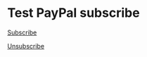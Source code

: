 # Test PayPal subscribe

[Subscribe](https://www.paypal.com/cgi-bin/webscr?cmd=_s-xclick&hosted_button_id=B5ZXZY9JWVL6W)

[Unsubscribe](https://www.paypal.com/cgi-bin/webscr?cmd=_subscr-find&alias=DS7XJFQUG3FFQ)
